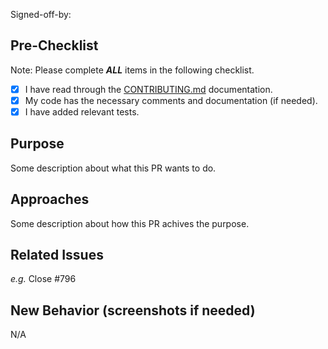 Signed-off-by:

## Pre-Checklist

Note: Please complete **_ALL_** items in the following checklist.

- [x] I have read through the [CONTRIBUTING.md](https://github.com/bytedance/bitsail/blob/master/docs/contributing.md) documentation.
- [x] My code has the necessary comments and documentation (if needed).
- [x] I have added relevant tests.

## Purpose
<!--
Describe what this PR does and what problems it tries to solve in a few sentences.
-->

Some description about what this PR wants to do.

## Approaches
<!--
Describe how this PR achieve the mentioned purpose in a few senteces.
-->

Some description about how this PR achives the purpose. 

## Related Issues
<!--
Will this PR close any open issue? If yes, would you please mention the issue(s) here?
-->

_e.g._ Close #796

## New Behavior (screenshots if needed)
<!-- 
Describe the newly updated behavior, if relevant.
-->

N/A
